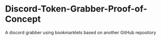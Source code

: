 # Discord-Token-Grabber-Proof-of-Concept
A discord grabber using bookmarklets based on another GitHub repository
